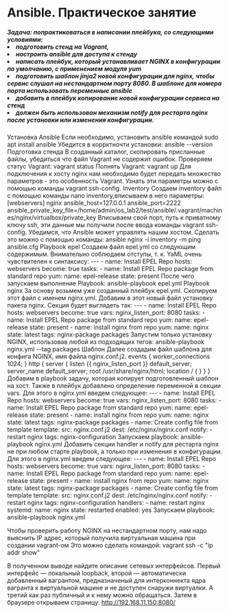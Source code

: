 <h1>Ansible. Практическое занятие</h1>
<h5>Задача: попрактиковаться в написании плейбука, со следующими условиями:
<li>подготовить стенд на Vagrant,</li>
<li>настроить ansible для доступа к стенду</li>
<li>написать плейбук, который устанавливает NGINX в конфигурации по умолчанию, с
  применением модуля yum</li>
<li>подготовить шаблон jinja2 новой конфигурации для nginx, чтобы сервис слушал на
нестандартном порту 8080. В шаблоне для номера порта использовать переменные
  ansible</li>
<li>добавить в плейбук копирование новой конфигурации сервиса на стенд</li>
<li>должен быть использован механизм notify для рестарта nginx после установки или
изменения конфигурации. </h5>
Установка Ansible
Если необходимо, установить ansible командой 
sudo apt install ansible
Убедится в коррктночти установки:
ansible --version
Подготовка стенда
В созданный каталог, скопировать присланные файлы, убедиться что файл Vagrant не содержит
ошибок. Проверяем статус Vagrant:
vagrant status
Полнять Vagrant:
vagrant up
Для подключения к хосту nginx нам необходимо будет передать множество параметров - это
особенность Vagrant. Узнать эти параметры можно с помощью команды vagrant ssh-config.
Inventory
Создаем inventory файл с помощью команды nano inventory,вписываем в него параметры:
[webservers] nginx ansible_host=127.0.0.1 
ansible_port=2222 
ansible_private_key_file=/home/admin/os_lab2/test/ansible/.vagrant/machines/nginx/virtualbox/private_key
Вписываем свой порт, путь к приватному ключу ssh, эти данные мы получили после ввода команды vagrant ssh-config.
Убедимся, что Ansible может управлять нашим хостом. Сделать это можно с помощью команды:
ansible nginx -i inventory -m ping
ansible.cfg
Playbook epel
Создаем файл epel.yml со следующим содержимым. Внимательно соблюдаем отступы, т. к. YaML очень чувствителен
к синтаксису:
---
- name: Install EPEL Repo
  hosts: webservers
  become: true
  tasks:
    - name: Install EPEL Repo package from standard repo
      yum:
        name: epel-release
        state: present
После чего запускаем выполнение Playbook:
ansible-playbook epel.yml 
Playbook nginx
За основу возьмем уже созданный плейбук epel.yml. Скопируем этот файл с именем nginx.yml. Добавим в этот новый файл установку пакета nginx. Секция будет выглядеть так:
---
- name: Install EPEL Repo
  hosts: webservers
  become: true
  vars:
    nginx_listen_port: 8080
  tasks:
    - name: Install EPEL Repo package from standard repo
      yum:
        name: epel-release
        state: present
    - name: install nginx from repo
      yum:
        name: nginx
        state: latest
      tags:
        nginx-package
        packages
Запустим только установку NGINX, использовав любой из подходящих тегов:
ansible-playbook nginx.yml --tag packages 
Шаблон
Далее создадим файл шаблона для конфига NGINX, имя файла nginx.conf.j2.
events {
 worker_connections 1024;
}
http {
 server {
   listen {{ nginx_listen_port }} default_server;
   server_name default_server;
   root /usr/share/nginx/html;
   location / {
   }
 }
}
Добавим в playbook задачу, которая копирует подготовленный шаблон на хост. Также в плейбук добавлено определение переменной в секции vars. Для этого в nginx.yml введем следующее:
---
- name: Install EPEL Repo
  hosts: webservers
  become: true
  vars:
    nginx_listen_port: 8080
  tasks:
    - name: Install EPEL Repo package from standard repo
      yum:
        name: epel-release
        state: present
    - name: install nginx from repo
      yum:
        name: nginx
        state: latest
      tags:
        nginx-package
        packages
    - name: Create config file from template
      template:
        src: nginx.conf.j2
        dest: /etc/nginx/nginx.conf
     notify:
        - restart nginx
      tags:
        nginx-configuration
Запускаем playbook:
ansible-playbook nginx.yml 
Добавить секции handler и notify для рестарта nginx не при любом старте playbook, а только при изменения в конфигурации. Для этого в nginx.yml введем следующее:
---
- name: Install EPEL Repo
  hosts: webservers
  become: true
  vars:
    nginx_listen_port: 8080
  tasks:
    - name: Install EPEL Repo package from standard repo
      yum:
        name: epel-release
        state: present
    - name: install nginx from repo
      yum:
        name: nginx
        state: latest
      tags:
        nginx-package
        packages
    - name: Create config file from template
      template:
        src: nginx.conf.j2
        dest: /etc/nginx/nginx.conf
      notify:
        - restart nginx
      tags:
        nginx-configuration
  handlers:
    - name: restart nginx
      systemd:
        name: nginx
        state: restarted
        enabled: yes
Запускаем playbook:
ansible-playbook nginx.yml 

Чтобы проверить работу NGINX на нестандартном порту, нам надо выяснить IP адрес, который получила виртуальная машина при создании vagrant-ом Это можно сделать командой:
vagrant ssh -c "ip addr show" 

В полученном выводе найдите описание сетевых интерфейсов. Первый интерфейс — локальный loopback, второй — автоматически добавленный вагрантом, предназначеный для интерконнекта ядра вагранта к виртуальной машине и не доступен снаружи виртуалки. А третий как раз публичный и к нему можно обращаться.
Затем в браузере открываем страницу:
http://192.168.11.150:8080/

